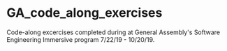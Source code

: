 # GA_code_along_exercises

Code-along excercises completed during at General Assembly's Software Engineering Immersive program 7/22/19 - 10/20/19.

